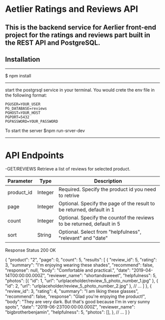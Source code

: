 # Aetlier Ratings and Reviews API

This is the backend service for Aerlier front-end project for the ratings and reviews part built in the REST API and PostgreSQL.
---
## Installation
***
$ npm install

***
start the postgrsql service in your terminal. You would crete the env file in the following format:

```
PGUSER=YOUR_USER
PG_DATABASE=reviews
PGHOST=YOUR_HOST
PGPORT=5432
PGPASSWORD=YOUR_PASSWORD
```
To start the server
$npm run-srver-dev

---

# API Endpoints

-GET/REVIEWS
Retrieve a list of reviews for selected product.

| Parameter     | Type          |                                   Description                         |
| ------------- | ------------- | ----------------------------------------------------------------------|
| product_id    | Integer       | Required. Specify the product id you need to retrive                  |
| page          | Integer       | Optional. Specify the page of the result to be returned, default in 1 |
| count         | Integer       | Optional. Specify the countof the reviews to be returned, default in 5|
| sort          | String        | Optional. Select from "helpfulness", "relevant" and "date"            |

Response
Status 200 OK

{
  "product": "2",
  "page": 0,
  "count": 5,
  "results": [
    {
      "review_id": 5,
      "rating": 3,
      "summary": "I'm enjoying wearing these shades",
      "recommend": false,
      "response": null,
      "body": "Comfortable and practical.",
      "date": "2019-04-14T00:00:00.000Z",
      "reviewer_name": "shortandsweeet",
      "helpfulness": 5,
      "photos": [{
          "id": 1,
          "url": "urlplaceholder/review_5_photo_number_1.jpg"
        },
        {
          "id": 2,
          "url": "urlplaceholder/review_5_photo_number_2.jpg"
        },
        // ...
      ]
    },
    {
      "review_id": 3,
      "rating": 4,
      "summary": "I am liking these glasses",
      "recommend": false,
      "response": "Glad you're enjoying the product!",
      "body": "They are very dark. But that's good because I'm in very sunny spots",
      "date": "2019-06-23T00:00:00.000Z",
      "reviewer_name": "bigbrotherbenjamin",
      "helpfulness": 5,
      "photos": [],
    },
    // ...
  ]
}
